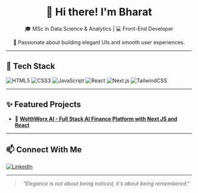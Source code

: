 <div align="center">

  <h1>👋 Hi there! I'm Bharat</h1>

  <p>🎓 MSc in Data Science & Analytics | 💻 Front-End Developer</p>
  <p>🎨 Passionate about building elegant UIs and smooth user experiences.</p>

</div>

<hr />

<h2>🚀 Tech Stack</h2>

<p>
  <img src="https://img.shields.io/badge/-HTML5-E34F26?logo=html5&logoColor=white" alt="HTML5"/>
  <img src="https://img.shields.io/badge/-CSS3-1572B6?logo=css3&logoColor=white" alt="CSS3"/>
  <img src="https://img.shields.io/badge/-JavaScript-F7DF1E?logo=javascript&logoColor=black" alt="JavaScript"/>
  <img src="https://img.shields.io/badge/-React-61DAFB?logo=react&logoColor=black" alt="React"/>
  <img src="https://img.shields.io/badge/-Next.js-000000?logo=next.js" alt="Next.js"/>
  <img src="https://img.shields.io/badge/-TailwindCSS-38B2AC?logo=tailwind-css" alt="TailwindCSS"/>
</p>

<hr />

<h2>✨ Featured Projects</h2>

<ul>
  <li>
    🧠 <strong><a href="https://github.com/Bharat-Navratna/WelthWorx-AI" target="_blank">WelthWorx AI - Full Stack AI Finance Platform with Next JS and React</a></strong>
  </li>
</ul>

<hr />

<h2>📫 Connect With Me</h2>

<p>
  <a href="https://www.linkedin.com/in/bharatanilnavratna/" target="_blank">
    <img src="https://img.shields.io/badge/-LinkedIn-blue?logo=linkedin&logoColor=white" alt="LinkedIn"/>
  </a>
</p>

<hr />

<blockquote align="center">
  <em>"Elegance is not about being noticed, it's about being remembered."</em>
</blockquote>
